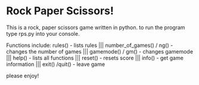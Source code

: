 # Rock Paper Scissors!

This is a rock, paper scissors game written in python. to run the program type rps.py into your console. 

Functions include:
  rules() - lists rules ||| 
  number_of_games() / ng() - changes the number of games  ||| 
  gamemode() / gm() - changes gamemode  ||| 
  help() - lists all functions  ||| 
  reset() - resets score  ||| 
  info() - get game information  ||| 
  exit() /quit() - leave game
  
please enjoy!
